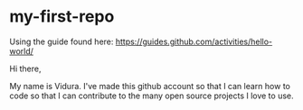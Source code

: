 # my-first-repo
Using the guide found here: https://guides.github.com/activities/hello-world/


Hi there,

My name is Vidura. I've made this github account so that I can learn how to code so that I can contribute to the many open source projects I love to use.
